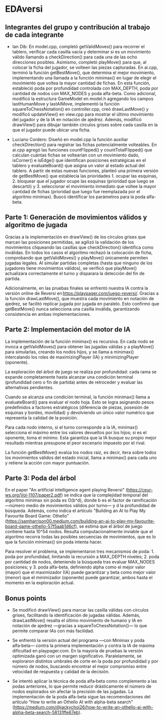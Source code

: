 # EDAversi

## Integrantes del grupo y contribución al trabajo de cada integrante

* Ian Dib:
En model.cpp, completó getValidMoves() para recorrer el tablero, verificar cada casilla vacía y determinar si es un movimiento válido llamando a checkDirection() para cada una de las ocho direcciones posibles. Asimismo, completó playMove() para que, al colocar la ficha del jugador, se volteen las piezas capturadas.
En ai.cpp, terminó la función getBestMove(), que determina el mejor movimiento, implementando una llamada a la función minimax() en lugar de elegir el movimiento que voltea la mayor cantidad de fichas. En esta función, estableció poda por profundidad controlada con MAX_DEPTH, poda por cantidad de nodos con MAX_NODES y poda alfa-beta.
Como adicional, modificó la estructura GameModel en model.h agregando los campos lastHumanMove y lastAIMove, implementó la función squareToChessNotation() en controller.cpp, creó drawLastMove() y modificó updateView() en view.cpp para mostrar el último movimiento del jugador y de la IA en notación de ajedrez. Además, modificó drawView() para dibujar también círculos grises sobre cada casilla en la que el jugador puede ubicar una ficha.

* Luciano Cordero:
Diseñó en model.cpp la función auxiliar checkDirection() para registrar las fichas potencialmente volteables. En ai.cpp agregó las funciones countFlipped() y countTotalFlipped() que calculan cuántas fichas se voltearían con un movimiento dado, isCorner() e isEdge() que identifican posiciones estratégicas en el tablero y evaluateBoard() que asigna un valor al estado actual del tablero.
A partir de estas nuevas funciones, planteó una primera versión de getBestMove() que establecía las prioridades 1. ocupar las esquinas, 2. bloquear que el jugador ocupe las esquinas (prioridad que luego se descartó) y 3. seleccionar el movimiento inmediato que voltee la mayor cantidad de fichas (prioridad que luego fue reemplazada por el algoritmo minimax). Buscó identificar los parámetros para la poda alfa-beta.

## Parte 1: Generación de movimientos válidos y algoritmo de jugada

Gracias a la implementación en drawView() de los círculos grises que marcan las posiciones permitidas, se agilizó la validación de los movimientos cliqueando las casillas que checkDirection() identifica como inválidas. En todos los casos el algoritmo rechazó la colocación de ficha, comprobando que getValidMoves() y playMove() únicamente permiten jugadas legales. Al simular partidas completas (hasta que ninguno de los jugadores tiene movimientos válidos), se verificó que playMove() actualizara correctamente el turno y disparara la detección del fin de partida.

Adicionalmente, en las pruebas finales se enfrentó nuestra IA contra la versión online de Reversi en https://playpager.com/juego-reversi/. Gracias a la función drawLastMove(), que muestra cada movimiento en notación de ajedrez, se facilitó replicar jugada por jugada en paralelo. Esto confirmó que getBestMove() nunca selecciona una casilla inválida, garantizando consistencia en ambas implementaciones.

## Parte 2: Implementación del motor de IA

La implementación de la función minimax() es recursiva. En cada nodo se invoca a getValidMoves() para obtener las jugadas válidas y a playMove() para simularlas, creando los nodos hijos, y se llama a minimax() intercalando los roles de maximizingPlayer (IA) y minimizingPlayer (oponente).

La exploración del árbol de juego se realiza por profundidad: cada rama se expande completamente hasta alcanzar una condición terminal (profundidad cero o fin de partida) antes de retroceder y evaluar las alternativas pendientes.

Cuando se alcanza una condición terminal, la función minimax() llama a evaluateBoard() para evaluar el nodo hoja. Esto se logra asignando pesos predefinidos a factores estratégicos (diferencia de piezas, posesión de esquinas y bordes, movilidad) y devolviendo un único valor numérico que representa la calidad de la posición.

Para cada nodo interno, si el turno corresponde a la IA, minimax() selecciona el máximo entre los valores devueltos por los hijos; si es el oponente, toma el mínimo. Esta garantiza que la IA busque su propio mejor resultado mientras presupone el peor escenario impuesto por el rival.

La función getBestMove() evalúa los nodos raíz, es decir, itera sobre todos los movimientos válidos del estado inicial, llama a minimax() para cada uno y retiene la acción con mayor puntuación.

## Parte 3: Poda del árbol

En el paper "An artificial intelligence agent playing Reversi" (https://ceur-ws.org/Vol-1107/paper2.pdf) se indica que la complejidad temporal del algoritmo minimax sin poda es O(b^d), donde b es el factor de ramificación —número medio de movimientos válidos por turno— y d la profundidad de búsqueda. Además, como indica el artículo "Building an AI to Play My Favourite Board Game: Othello" (https://samharrison00.medium.com/building-an-ai-to-play-my-favourite-board-game-othello-57f5aab1d6cf), se estima que el árbol de juego contiene hasta 10^54 nodos. Resulta computacionalmente inviable que el algoritmo recorra todas las posibles secuencias de movimientos, que es lo que la función minimax() sin poda intenta hacer.

Para resolver el problema, se implementaron tres mecanismos de poda: 1. poda por profundidad, limitando la recursión a MAX_DEPTH niveles; 2. poda por cantidad de nodos, deteniendo la búsqueda tras evaluar MAX_NODES posiciones; y 3. poda alfa-beta, definiendo alpha como el mejor valor (mayor) que el maximizador (IA) puede garantizar y beta como mejor valor (menor) que el minimizador (oponente) puede garantizar, ambos hasta el momento en la exploración actual.

## Bonus points

- Se modificó drawView() para marcar las casilla válidas con círculos grises, facilitando la identificación de jugadas válidas. Además, drawLastMove() resalta el último movimiento de humano y IA en notación de ajedrez —gracias a squareToChessNotation()— lo que permite comparar IAs con más facilidad.

- Se enfrentó la versión actual del programa —con Minimax y poda alfa‑beta— contra la primera implementación y contra la IA de máxima dificultad en playpager.com. En la mayoría de pruebas la versión optimizada ganó con un margen significativo. Paralelamente, se exploraron distintos umbrales de corte en la poda por profundidad y por número de nodos, buscando encontrar el mejor compromiso entre velocidad de respuesta y calidad de la decisión.

- Se intentó aplicar la técnica de poda alfa‑beta como complemento a las podas anteriores, lo que permite reducir drásticamente el número de nodos explorados sin afectar la precisión de las jugadas. La implementación de la poda alfa-beta sigue las recomendaciones del artículo “How to write an Othello AI with alpha-beta search” (https://medium.com/@jackychoi26/how-to-write-an-othello-ai-with-alpha-beta-search-58131ffe67eb).